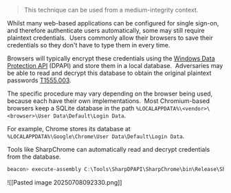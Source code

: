 
> This technique can be used from a medium-integrity context.

Whilst many web-based applications can be configured for single sign-on, and therefore authenticate users automatically, some may still require plaintext credentials.  Users commonly allow their browsers to save their credentials so they don't have to type them in every time.

Browsers will typically encrypt these credentials using the [Windows Data Protection API](https://learn.microsoft.com/en-us/windows/win32/api/dpapi/) (DPAPI) and store them in a local database.  Adversaries may be able to read and decrypt this database to obtain the original plaintext passwords [T1555.003](https://attack.mitre.org/techniques/T1555/003/).

The specific procedure may vary depending on the browser being used, because each have their own implementations.  Most Chromium-based browsers keep a SQLite database in the path `%LOCALAPPDATA%\<vendor>\<browser>\User Data\Default\Login Data`.

For example, Chrome stores its database at `%LOCALAPPDATA%\Google\Chrome\User Data\Default\Login Data`.

Tools like SharpChrome can automatically read and decrypt credentials from the database.

```powershell
beacon> execute-assembly C:\Tools\SharpDPAPI\SharpChrome\bin\Release\SharpChrome.exe logins
```

![[Pasted image 20250708092330.png]]

